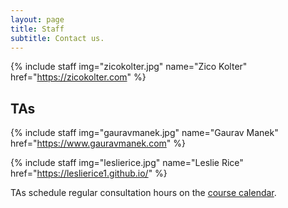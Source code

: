 ```yaml
---
layout: page
title: Staff
subtitle: Contact us.
---
```


<style type="text/css">
.staff { display: inline-block; width: 128; text-align: center; margin: 0 auto 8px; padding: 0 8px; cursor: pointer; }
.staff img { max-width: 128px; max-height: 128px; border-radius: 8px; border: thin solid #999; }
.staff span { display: block; }
</style>

{% include staff img="zicokolter.jpg" name="Zico Kolter" href="https://zicokolter.com" %}

## TAs

{% include staff img="gauravmanek.jpg" name="Gaurav Manek" href="https://www.gauravmanek.com" %}

{% include staff img="leslierice.jpg" name="Leslie Rice" href="https://leslierice1.github.io/" %}

TAs schedule regular consultation hours on the [course calendar](/calendar/).
